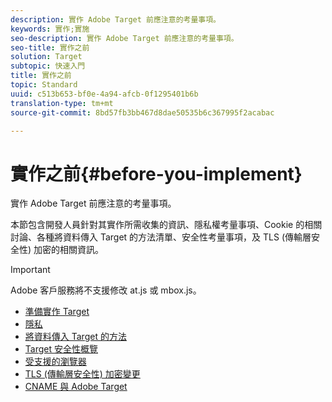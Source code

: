 ```yaml
---
description: 實作 Adobe Target 前應注意的考量事項。
keywords: 實作;實施
seo-description: 實作 Adobe Target 前應注意的考量事項。
seo-title: 實作之前
solution: Target
subtopic: 快速入門
title: 實作之前
topic: Standard
uuid: c513b653-bf0e-4a94-afcb-0f1295401b6b
translation-type: tm+mt
source-git-commit: 8bd57fb3bb467d8dae50535b6c367995f2acabac

---
```



# 實作之前{#before-you-implement}

實作 Adobe Target 前應注意的考量事項。

本節包含開發人員針對其實作所需收集的資訊、隱私權考量事項、Cookie 的相關討論、各種將資料傳入 Target 的方法清單、安全性考量事項，及 TLS (傳輸層安全性) 加密的相關資訊。

>[!IMPORTANT]
>
>Adobe 客戶服務將不支援修改 at.js 或 mbox.js。

- [準備實作 Target](prepare-to-implement-target.md)
- [隱私](c-privacy/privacy.md)
- [將資料傳入 Target 的方法](c-methods-to-get-data-into-target/methods-to-get-data-into-target.md)
- [Target 安全性概覽](target-security-overview.md)
- [受支援的瀏覽器](supported-browsers.md)
- [TLS (傳輸層安全性) 加密變更](tls-transport-layer-security-encryption.md)
- [CNAME 與 Adobe Target](implement-cname-support-in-target.md)